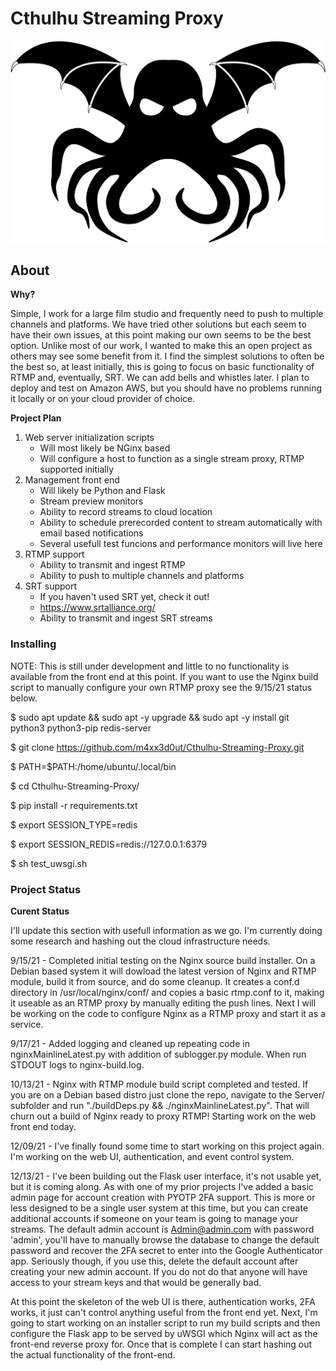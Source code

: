 # Cthulhu Streaming Proxy

![Cthulhu](app/static/images/cthulhu.png)

## About

**Why?**

Simple, I work for a large film studio and frequently need to push to multiple channels and platforms.
We have tried other solutions but each seem to have their own issues, at this point making our own seems
to be the best option.  Unlike most of our work, I wanted to make this an open project as others may see
some benefit from it.  I find the simplest solutions to often be the best so, at least initially, this
is going to focus on basic functionality of RTMP and, eventually, SRT.  We can add bells and whistles later.
I plan to deploy and test on Amazon AWS, but you should have no problems running it locally or on your 
cloud provider of choice.

**Project Plan**

1. Web server initialization scripts
	* Will most likely be NGinx based
	* Will configure a host to function as a single stream proxy, RTMP supported initially
2. Management front end
	* Will likely be Python and Flask
	* Stream preview monitors
	* Ability to record streams to cloud location
	* Ability to schedule prerecorded content to stream automatically with email based notifications
	* Several usefull test funcions and performance monitors will live here
3. RTMP support
	* Ability to transmit and ingest RTMP
	* Ability to push to multiple channels and platforms
4. SRT support
	* If you haven't used SRT yet, check it out!
	* https://www.srtalliance.org/
	* Ability to transmit and ingest SRT streams

### Installing

NOTE: This is still under development and little to no functionality is available from the front end at this point.  If you want to use the Nginx build script to manually configure your own RTMP proxy see the 9/15/21 status below.

$ sudo apt update && sudo apt -y upgrade && sudo apt -y install git python3 python3-pip redis-server

$ git clone https://github.com/m4xx3d0ut/Cthulhu-Streaming-Proxy.git 

$ PATH=$PATH:/home/ubuntu/.local/bin 

$ cd Cthulhu-Streaming-Proxy/ 

$ pip install -r requirements.txt 

$ export SESSION_TYPE=redis 

$ export SESSION_REDIS=redis://127.0.0.1:6379 

$ sh test_uwsgi.sh 

### Project Status

**Curent Status**

I'll update this section with usefull information as we go.  I'm currently doing some research and hashing
out the cloud infrastructure needs.

9/15/21 - Completed initial testing on the Nginx source build installer.  On a Debian based system it will dowload the latest version of Nginx and RTMP module, build it from source, and do some cleanup.  It creates a conf.d directory in /usr/local/nginx/conf/ and copies a basic rtmp.conf to it, making it useable as an RTMP proxy by manually editing the push lines.  Next I will be working on the code to configure Nginx as a RTMP proxy and start it as a service.

9/17/21 - Added logging and cleaned up repeating code in nginxMainlineLatest.py with addition of sublogger.py module.  When run STDOUT logs to nginx-build.log.

10/13/21 - Nginx with RTMP module build script completed and tested.  If you are on a Debian based distro just clone the repo, navigate to the Server/ subfolder and run "./buildDeps.py && ./nginxMainlineLatest.py".  That will churn out a build of Nginx ready to proxy RTMP!  Starting work on the web front end today.

12/09/21 - I've finally found some time to start working on this project again.  I'm working on the web UI, authentication, and event control system.

12/13/21 - I've been building out the Flask user interface, it's not usable yet, but it is coming along.  As with one of my prior projects I've added a basic admin page for account creation with PYOTP 2FA support.  This is more or less designed to be a single user system at this time, but you can create additional accounts if someone on your team is going to manage your streams.  The default admin account is Admin@admin.com with password 'admin', you'll have to manually browse the database to change the default password and recover the 2FA secret to enter into the Google Authenticator app.  Seriously though, if you use this, delete the default account after creating your new admin account.  If you do not do that anyone will have access to your stream keys and that would be generally bad.

At this point the skeleton of the web UI is there, authentication works, 2FA works, it just can't control anything useful from the front end yet.  Next, I'm going to start working on an installer script to run my build scripts and then configure the Flask app to be served by uWSGI which Nginx will act as the front-end reverse proxy for.  Once that is complete I can start hashing out the actual functionality of the front-end.